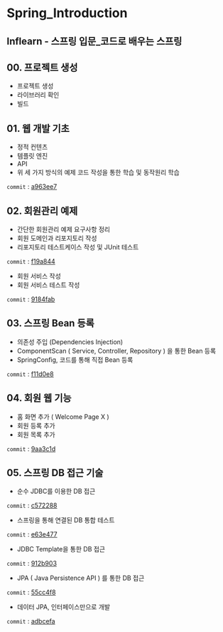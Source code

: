 # Spring_Introduction
Inflearn - 스프링 입문_코드로 배우는 스프링
---  

## 00. 프로젝트 생성
- 프로젝트 생성
- 라이브러리 확인
- 빌드

## 01. 웹 개발 기초
- 정적 컨텐츠
- 템플릿 엔진
- API 
- 위 세 가지 방식의 예제 코드 작성을 통한 학습 및 동작원리 학습

```commit``` : [a963ee7](https://github.com/meoldae/Spring_Introduction/commit/a963ee76c167237783290443969465b4b0261bed)  

## 02. 회원관리 예제
- 간단한 회원관리 예제 요구사항 정리
- 회원 도메인과 리포지토리 작성
- 리포지토리 테스트케이스 작성 및 JUnit 테스트  

```commit``` : [f19a844](https://github.com/meoldae/Spring_Introduction/commit/f19a844cbe55be8107c74a0c892c87ff24f56849)  

- 회원 서비스 작성
- 회원 서비스 테스트 작성  

```commit``` : [9184fab](https://github.com/meoldae/Spring_Introduction/commit/9184fab955946640cdb7a619e2e0b3792abb0e23)

## 03. 스프링 Bean 등록  
- 의존성 주입 (Dependencies Injection)
- ComponentScan ( Service, Controller, Repository ) 을 통한 Bean 등록
- SpringConfig, 코드를 통해 직접 Bean 등록  

```commit``` : [f11d0e8](https://github.com/meoldae/Spring_Introduction/commit/f11d0e886cd740db5551f187a2ee7bde867ec4bb)

## 04. 회원 웹 기능
- 홈 화면 추가 ( Welcome Page X )
- 회원 등록 추가
- 회원 목록 추가

```commit``` : [9aa3c1d](https://github.com/meoldae/Spring_Introduction/commit/9aa3c1d22a32df6899df427339801d4fa603f1ca)

## 05. 스프링 DB 접근 기술
- 순수 JDBC를 이용한 DB 접근  

```commit``` : [c572288](https://github.com/meoldae/Spring_Introduction/commit/c572288b8a2f851f558219ed97d326cd92c4ad96)

- 스프링을 통해 연결된 DB 통합 테스트 

```commit``` : [e63e477](https://github.com/meoldae/Spring_Introduction/commit/e63e477cc88417c37014705d3ffc5ef0d28a016f)

- JDBC Template을 통한 DB 접근

```commit``` : [912b903](https://github.com/meoldae/Spring_Introduction/commit/912b90340ecb721800d40f6c2202f0dd36db1151)

- JPA ( Java Persistence API ) 를 통한 DB 접근

```commit``` : [55cc4f8](https://github.com/meoldae/Spring_Introduction/commit/55cc4f896998506d7872276852f62d54698dcd9a)

- 데이터 JPA, 인터페이스만으로 개발

```commit``` : [adbcefa](https://github.com/meoldae/Spring_Introduction/commit/adbcefa476b65cbf3c96b5854ff49a01e367bac2)


